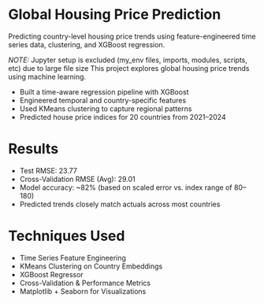 # Global Housing Price Prediction

Predicting country-level housing price trends using feature-engineered time series data, clustering, and XGBoost regression.

*NOTE:* Jupyter setup is excluded (my_env files, imports, modules, scripts, etc) due to large file size
This project explores global housing price trends using machine learning. 

- Built a time-aware regression pipeline with XGBoost
- Engineered temporal and country-specific features
- Used KMeans clustering to capture regional patterns
- Predicted house price indices for 20 countries from 2021–2024

# Results
- Test RMSE: 23.77
- Cross-Validation RMSE (Avg): 29.01
- Model accuracy: ~82% (based on scaled error vs. index range of 80–180)
- Predicted trends closely match actuals across most countries

# Techniques Used
- Time Series Feature Engineering
- KMeans Clustering on Country Embeddings
- XGBoost Regressor
- Cross-Validation & Performance Metrics
- Matplotlib + Seaborn for Visualizations
